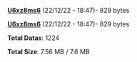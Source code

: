 [**U6xz8ms6**](/data/U6xz8ms6.txt) (22/12/22 - 18:47)- 829 bytes

[**U6xz8ms6**](/data/U6xz8ms6.txt) (22/12/22 - 18:47)- 829 bytes

**Total Datas**: 1224

**Total Size**: 7.56 MB / 7.6 MB